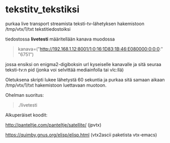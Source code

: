 # tekstitv_tekstiksi


purkaa live transport streamista teksti-tv-lähetyksen hakemistoon /tmp/vtx/1/txt tekstitiedostoiksi

tiedostossa **livetesti** määritellään
kanava muodossa
> kanava=("http://192.168.1.12:8001/1:0:16:1D83:1B:46:E080000:0:0:0:" "6751") 

jossa ensiksi on enigma2-digiboksin url kyseiselle kanavalle ja sitä seuraa teksti-tv:n pid (jonka voi selvittää mediainfolla tai vlc:llä)

Oletuksena skripti lukee lähetystä 60 sekuntia ja purkaa sitä samaan aikaan /tmp/vtx/1/txt hakemistoon luettavaan muotoon.

Ohelman suoritus:
> ./livetesti
 
 

Alkuperäiset koodit:

http://panteltje.com/panteltje/satellite/  (jpvtx)

https://quimby.gnus.org/elisp/elisp.html  (vtx2ascii paketista vtx-emacs)
